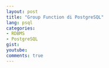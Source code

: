 ```yaml
---
layout: post
title: "Group Function di PostgreSQL"
lang: psql
categories:
- RDBMS
- PostgreSQL
gist: 
youtube: 
comments: true
---
```


